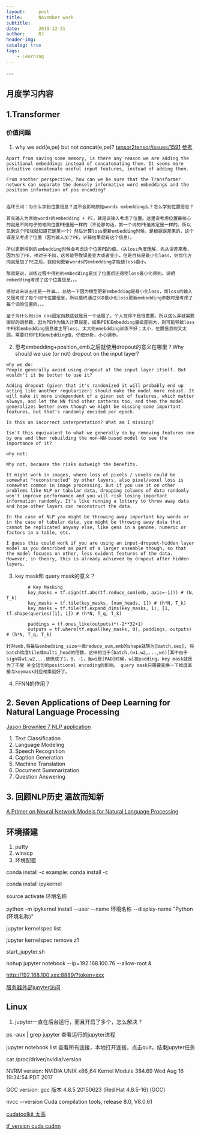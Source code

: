 ```yaml
---
layout:     post
title:      November work
subtitle:   
date:       2019-12-31
author:     RJ
header-img: 
catalog: true
tags:
    - Learning
---
```

<p id = "build"></p>
---

## 月度学习内容

## 1.Transformer






### 价值问题
1.  why we add(e,pe) but not concat(e,pe)?
[tensor2tensor/issues/1591](https://github.com/tensorflow/tensor2tensor/issues/1591)
[参考](https://www.zhihu.com/question/350116316/answer/860242432)
```
Apart from saving some memory, is there any reason we are adding the positional embeddings instead of concatenating them. It seems more intuitive concatenate useful input features, instead of adding them.

From another perspective, how can we be sure that the Transformer network can separate the densely informative word embeddings and the position information of pos encoding?


连环三问：为什么学到位置信息？这不会影响原始words embedding么？怎么学到位置信息？

首先输入为原始words的embedding + PE，就是说输入考虑了位置。这里说考虑位置最核心的就是不同句子的相同位置PE值是一样的（不论那句话，第一个词的PE值肯定是一样的，所以见到这个PE我就知道它是第一个）然后计算loss更新embedding时候，是根据误差来的，这个误差又考虑了位置（因为输入加了PE，计算结果就有这个信息）。

所以更新得到的embedding时候会考虑这个位置PE的值。（从loss角度理解，先从误差来看，因为加了PE，相对于不加，这可能导致误差变大或者变小，但是目标是最小化loss，则优化方向就是加了PE之后，我如何更新words的embedding才能使loss最小。

那就是说，训练过程中得到的embedding是加了位置后还得使loss最小化得到。说明embedding考虑了这个位置信息。。。

感觉说来说去还是一件事。。总结一下因为模型更新embedding是最小化loss，而loss的输入又是考虑了每个词PE位置信息，所以最终通过SGD最小化loss更新embedding参数时是考虑了每个词的位置的。。。

至于为什么用sin cos固定函数这就是另一个话题了。个人觉得不是很重要。所以这么弄就需要很好的调参数，因为PE作为输入计算误差，如果PE和Embedding量级差别大，则可能导致loss中PE和embedding信息谁主导loss，太大则emebdding训练不好；太小，位置信息则又太弱。需要打印PE和emebdding值，仔细分析，小心调参。
```

2. 思考embedding+position_emb之后就使用dropout的意义在哪里？Why should we use (or not) dropout on the input layer?

```
why we do:
People generally avoid using dropout at the input layer itself. But wouldn't it be better to use it?

Adding dropout (given that it's randomized it will probably end up acting like another regularizer) should make the model more robust. It will make it more independent of a given set of features, which matter always, and let the NN find other patterns too, and then the model generalizes better even though we might be missing some important features, but that's randomly decided per epoch.

Is this an incorrect interpretation? What am I missing?

Isn't this equivalent to what we generally do by removing features one by one and then rebuilding the non-NN-based model to see the importance of it?

why not:

Why not, because the risks outweigh the benefits.

It might work in images, where loss of pixels / voxels could be somewhat "reconstructed" by other layers, also pixel/voxel loss is somewhat common in image processing. But if you use it on other problems like NLP or tabular data, dropping columns of data randomly won't improve performance and you will risk losing important information randomly. It's like running a lottery to throw away data and hope other layers can reconstruct the data.

In the case of NLP you might be throwing away important key words or in the case of tabular data, you might be throwing away data that cannot be replicated anyway else, like gens in a genome, numeric or factors in a table, etc.

I guess this could work if you are using an input-dropout-hidden layer model as you described as part of a larger ensemble though, so that the model focuses on other, less evident features of the data. However, in theory, this is already achieved by dropout after hidden layers.

```

3. key mask和 query mask的意义？
```
        # Key Masking
        key_masks = tf.sign(tf.abs(tf.reduce_sum(emb, axis=-1))) # (N, T_k)   
        key_masks = tf.tile(key_masks, [num_heads, 1]) # (h*N, T_k)
        key_masks = tf.tile(tf.expand_dims(key_masks, 1), [1, tf.shape(queries)[1], 1]) # (h*N, T_q, T_k)
        
        paddings = tf.ones_like(outputs)*(-2**32+1)
        outputs = tf.where(tf.equal(key_masks, 0), paddings, outputs) # (h*N, T_q, T_k)

针对emb,将最后embedding_size一维reduce_sum,emb的shape就转为[batch,seq], 将batch维度tile成multi_head的倍数，这样相当于[batch,(w1,w2,...,wn)]其中由于sign将w1,w2,...替换成了1，0，-1，当wi是[PAD]时候，wi被padding。key mask就是为了不受 补全短句的positional encoding的影响。 query mask只需要变换一下维度直接与keymask对应相乘就好了。
```



4. FFNN的作用？






## 2. Seven Applications of Deep Learning for Natural Language Processing
[Jason Brownlee 7 NLP application](https://machinelearningmastery.com/applications-of-deep-learning-for-natural-language-processing/)

1. Text Classification
2. Language Modeling
3. Speech Recognition
4. Caption Generation
5. Machine Translation
6. Document Summarization
7. Question Answering

## 3. 回顾NLP历史 温故而知新
[A Primer on Neural Network Models for Natural Language Processing](https://arxiv.org/pdf/1510.00726.pdf)




## 环境搭建

1. putty
2. winscp
3. 环境配置

conda install -c <channel> <software>  example:  conda install -c <channel> <software>

conda install ipykernel

source activate 环境名称

python -m ipykernel install --user --name 环境名称 --display-name "Python (环境名称)"

jupyter kernelspec list

jupyter kernelspec remove z1  


start_jupyter.sh

nohup jupyter notebook --ip=192.168.100.76 --allow-root &

http://192.168.100.xxx:8889/?token=xxx


[服务器外部jupyter访问](https://blog.csdn.net/mmc2015/article/details/52439212)




## Linux

1. jupyter一直在后台运行，而且开启了多个，怎么解决？

ps -aux | grep jupyter 查看运行的jupyter进程

jupyter notebook list  查看所有连接，本地打开连接，点击quit，结束jupyter任务

cat /proc/driver/nvidia/version

NVRM version: NVIDIA UNIX x86_64 Kernel Module  384.69  Wed Aug 16 19:34:54 PDT 2017

GCC version:  gcc 版本 4.8.5 20150623 (Red Hat 4.8.5-16) (GCC)

nvcc --version   Cuda compilation tools, release 8.0, V8.0.61

[cudatoolkit 太高](https://zhuanlan.zhihu.com/p/64376059)

[tf_version cuda cudnn](https://blog.csdn.net/qq_27825451/article/details/89082978)